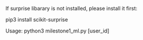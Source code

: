 
If surprise libarary is not installed, please install it first:

pip3 install scikit-surprise

Usage: python3 milestone1_ml.py [user_id]
